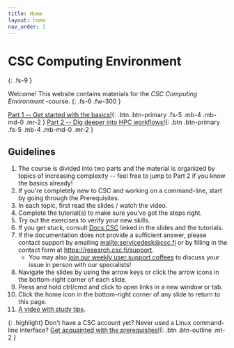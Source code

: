 ```yaml
---
title: Home
layout: home
nav_order: 1
---
```


# CSC Computing Environment
{: .fs-9 }

Welcome! This website contains materials for the *CSC Computing Environment*
-course.
{: .fs-6 .fw-300 }

[Part 1 -- Get started with the basics!](part-1){: .btn .btn-primary .fs-5 .mb-4 .mb-md-0 .mr-2 }
[Part 2 -- Dig deeper into HPC workflows!](part-2){: .btn .btn-primary .fs-5 .mb-4 .mb-md-0 .mr-2 }

## Guidelines

1.  The course is divided into two parts and the material is organized by topics of increasing complexity -- feel free to jump to Part 2 if you know the basics already!
2.  If you're completely new to CSC and working on a command-line, start by going through the Prerequisites.
3.  In each topic, first read the slides / watch the video.
4.  Complete the tutorial(s) to make sure you’ve got the steps right.
5.  Try out the exercises to verify your new skills.
6.  If you get stuck, consult [Docs CSC](https://docs.csc.fi) linked in the slides and the tutorials.
7.  If the documentation does not provide a sufficient answer, please contact support by emailing <mailto:servicedesk@csc.fi> or by filling in the contact form at <https://research.csc.fi/support>.
    * You may also [join our weekly user support coffees](https://ssl.eventilla.com/usersupportcoffee/EN) to discuss your issue in person with our specialists!
8.  Navigate the slides by using the arrow keys or click the arrow icons in the bottom-right corner of each slide.
9.  Press and hold ctrl/cmd and click to open links in a new window or tab.
10. Click the home icon in the bottom-right corner of any slide to return to this page.
11. [A video with study tips](https://video.csc.fi/media/t/0_d7trmsru).

{: .highlight}
Don't have a CSC account yet? Never used a Linux command-line interface?
[Get acquainted with the prerequisites!](prereq){: .btn .btn-outline .mt-2 }
